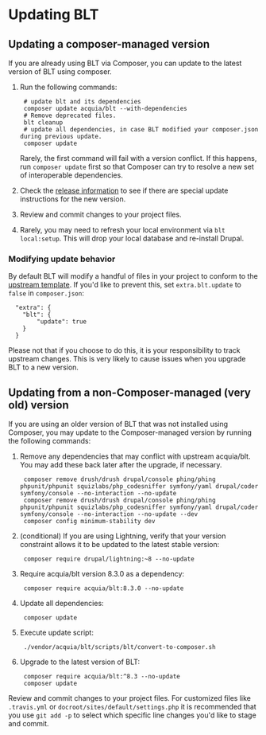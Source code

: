 # Updating BLT

## Updating a composer-managed version

If you are already using BLT via Composer, you can update to the latest version of BLT using composer.

1. Run the following commands:

        # update blt and its dependencies
        composer update acquia/blt --with-dependencies
        # Remove deprecated files.
        blt cleanup
        # update all dependencies, in case BLT modified your composer.json during previous update.
        composer update
  
   Rarely, the first command will fail with a version conflict. If this happens, run `composer update` first so that Composer can try to resolve a new set of interoperable dependencies.

1. Check the [release information](https://github.com/acquia/blt/releases) to see if there are special update instructions for the new version. 
1. Review and commit changes to your project files.
1. Rarely, you may need to refresh your local environment via `blt local:setup`. This will drop your local database and re-install Drupal.

### Modifying update behavior

By default BLT will modify a handful of files in your project to conform to the [upstream template](https://github.com/acquia/blt/blob/8.x/template). If you'd like to prevent this, set `extra.blt.update` to `false` in `composer.json`:

      "extra": {
        "blt": {
            "update": true
        }
      }

Please not that if you choose to do this, it is your responsibility to track upstream changes. This is very likely to cause issues when you upgrade BLT to a new version.

## Updating from a non-Composer-managed (very old) version

If you are using an older version of BLT that was not installed using Composer, you may update to the Composer-managed version by running the following commands:

1. Remove any dependencies that may conflict with upstream acquia/blt. You may add these back later after the upgrade, if necessary.

        composer remove drush/drush drupal/console phing/phing phpunit/phpunit squizlabs/php_codesniffer symfony/yaml drupal/coder symfony/console --no-interaction --no-update
        composer remove drush/drush drupal/console phing/phing phpunit/phpunit squizlabs/php_codesniffer symfony/yaml drupal/coder symfony/console --no-interaction --no-update --dev
        composer config minimum-stability dev

1. (conditional) If you are using Lightning, verify that your version constraint allows it to be updated to the latest stable version:

        composer require drupal/lightning:~8 --no-update

1. Require acquia/blt version 8.3.0 as a dependency:

        composer require acquia/blt:8.3.0 --no-update

1. Update all dependencies:

        composer update

1. Execute update script:

        ./vendor/acquia/blt/scripts/blt/convert-to-composer.sh

1. Upgrade to the latest version of BLT:

        composer require acquia/blt:^8.3 --no-update
        composer update

Review and commit changes to your project files. For customized files like `.travis.yml` or `docroot/sites/default/settings.php` it is recommended that you use `git add -p` to select which specific line changes you'd like to stage and commit.
